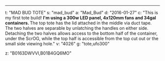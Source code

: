 ---
t: "MAD BUD TOTE"
s: "mad_bud"
a: "Mad_Bud"
d: "2016-01-27"
c: "This is my first tote build! <strong>I'm using a 300w LED panel, 4x120mm fans and 34gal containers. </strong>The top tote has the lid attached in the middle via duct tape. The two halves are separable by unlatching the handles on either side. Detaching the two halves allows access to the bottom half of the container, under the ScrOG, while the top half is accessible from the top cut out or the small side viewing hole."
v: "4026"
g: "tote,ufo300"

z: "B0163DWVVI,B01B4GQ6MO"
